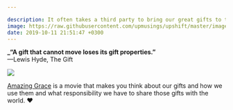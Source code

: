 ```yaml
---

description: It often takes a third party to bring our great gifts to the larger world.
image: https://raw.githubusercontent.com/upmusings/upshift/master/images/aretha.png
date: 2019-10-11 21:51:47 +0300
---
```


**_“A gift that cannot move loses its gift properties.”**
<br>—Lewis Hyde, The Gift

![](https://raw.githubusercontent.com/upmusings/upshift/master/images/aretha.png)

 [Amazing Grace](https://www.youtube.com/watch?v=ypHZbtqSU48) is a movie that makes you think about our gifts and how we use them and what responsibility we have to share those gifts with the world. :heart:

